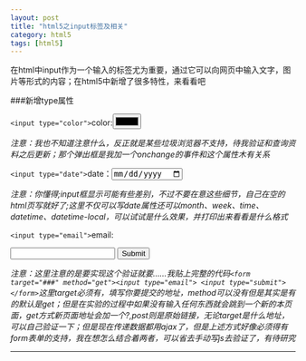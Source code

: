 ```yaml
---
layout: post
title: "html5之input标签及相关"
category: html5
tags: [html5]
---
```


在html中input作为一个输入的标签尤为重要，通过它可以向网页中输入文字，图片等形式的内容；在html5中新增了很多特性，来看看吧

<!-- more -->

###新增type属性

`<input type="color">`color:<input type="color" onchange = "alert('选择的颜色是:'+this.value)">

*注意：我也不知道注意什么，反正就是某些垃圾浏览器不支持，待我验证和查询资料之后更新；那个弹出框是我加一个onchange的事件和这个属性木有关系*

`<input type="date">`date：<input type="date" onchange = "alert('选择的日期是:'+this.value)">

*注意：你懂得;input框显示可能有些差别，不过不要在意这些细节，自己在空的html页写就好了;这里不仅可以写date属性还可以month、week、time、datetime、datetime-local，可以试试是什么效果，并打印出来看看是什么格式*

`<input type="email">`email:<form target="###"><input type="email"> <input type="submit"></form>

*注意：这里注意的是要实现这个验证就要……我贴上完整的代码`<form target="###" method="get"><input type="email"> <input type="submit"></form>`这里target必须有，填写你要提交的地址，method可以没有但是其实是有的默认是get；但是在实验的过程中如果没有输入任何东西就会跳到一个新的本页面，get方式新页面地址会加一个?,post则是原始链接，无论target是什么地址，可以自己验证一下；但是现在传递数据都用ajax了，但是上述方式好像必须得有form表单的支持，我在想怎么结合着两者，可以省去手动写js去验证了，有待研究*

- - -


